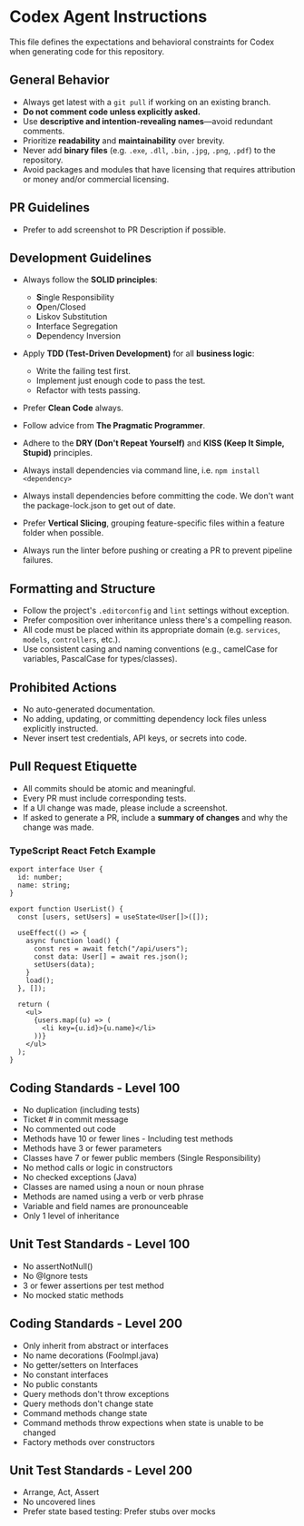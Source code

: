 # Codex Agent Instructions

This file defines the expectations and behavioral constraints for Codex when generating code for this repository.

## General Behavior

- Always get latest with a `git pull` if working on an existing branch.
- **Do not comment code unless explicitly asked.**
- Use **descriptive and intention-revealing names**—avoid redundant comments.
- Prioritize **readability** and **maintainability** over brevity.
- Never add **binary files** (e.g. `.exe`, `.dll`, `.bin`, `.jpg`, `.png`, `.pdf`) to the repository.
- Avoid packages and modules that have licensing that requires attribution or money and/or commercial licensing.

## PR Guidelines

- Prefer to add screenshot to PR Description if possible.

## Development Guidelines

- Always follow the **SOLID principles**:

  - **S**ingle Responsibility
  - **O**pen/Closed
  - **L**iskov Substitution
  - **I**nterface Segregation
  - **D**ependency Inversion

- Apply **TDD (Test-Driven Development)** for all **business logic**:

  - Write the failing test first.
  - Implement just enough code to pass the test.
  - Refactor with tests passing.

- Prefer **Clean Code** always.
- Follow advice from **The Pragmatic Programmer**.
- Adhere to the **DRY (Don't Repeat Yourself)** and **KISS (Keep It Simple, Stupid)** principles.
- Always install dependencies via command line, i.e. `npm install <dependency>`
- Always install dependencies before committing the code. We don't want the package-lock.json to get out of date.
- Prefer **Vertical Slicing**, grouping feature-specific files within a feature folder when possible.
- Always run the linter before pushing or creating a PR to prevent pipeline failures.

## Formatting and Structure

- Follow the project's `.editorconfig` and `lint` settings without exception.
- Prefer composition over inheritance unless there's a compelling reason.
- All code must be placed within its appropriate domain (e.g. `services`, `models`, `controllers`, etc.).
- Use consistent casing and naming conventions (e.g., camelCase for variables, PascalCase for types/classes).

## Prohibited Actions

- No auto-generated documentation.
- No adding, updating, or committing dependency lock files unless explicitly instructed.
- Never insert test credentials, API keys, or secrets into code.

## Pull Request Etiquette

- All commits should be atomic and meaningful.
- Every PR must include corresponding tests.
- If a UI change was made, please include a screenshot.
- If asked to generate a PR, include a **summary of changes** and why the change was made.

### TypeScript React Fetch Example

```tsx
export interface User {
  id: number;
  name: string;
}

export function UserList() {
  const [users, setUsers] = useState<User[]>([]);

  useEffect(() => {
    async function load() {
      const res = await fetch("/api/users");
      const data: User[] = await res.json();
      setUsers(data);
    }
    load();
  }, []);

  return (
    <ul>
      {users.map((u) => (
        <li key={u.id}>{u.name}</li>
      ))}
    </ul>
  );
}
```

## Coding Standards - Level 100

- No duplication (including tests)
- Ticket # in commit message
- No commented out code
- Methods have 10 or fewer lines - Including test methods
- Methods have 3 or fewer parameters
- Classes have 7 or fewer public members (Single Responsibility)
- No method calls or logic in constructors
- No checked exceptions (Java)
- Classes are named using a noun or noun phrase
- Methods are named using a verb or verb phrase
- Variable and field names are pronounceable
- Only 1 level of inheritance

## Unit Test Standards - Level 100

- No assertNotNull()
- No @Ignore tests
- 3 or fewer assertions per test method
- No mocked static methods

## Coding Standards - Level 200

- Only inherit from abstract or interfaces
- No name decorations (FooImpl.java)
- No getter/setters on Interfaces
- No constant interfaces
- No public constants
- Query methods don't throw exceptions
- Query methods don't change state
- Command methods change state
- Command methods throw expections when state is unable to be changed
- Factory methods over constructors

## Unit Test Standards - Level 200

- Arrange, Act, Assert
- No uncovered lines
- Prefer state based testing: Prefer stubs over mocks

